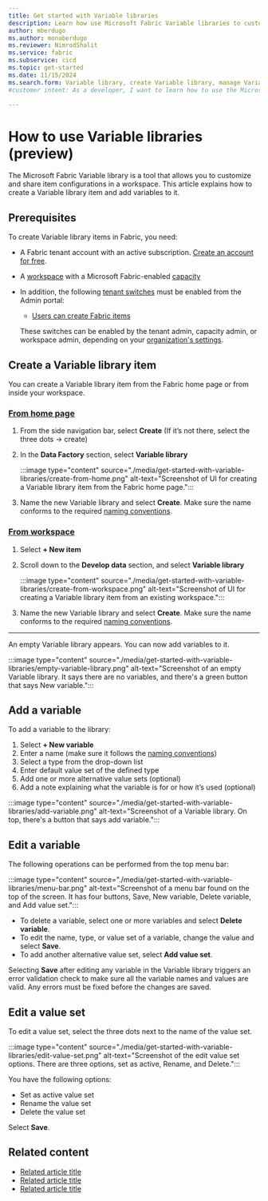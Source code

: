 ```yaml
---
title: Get started with Variable libraries
description: Learn how use Microsoft Fabric Variable libraries to customize and share item configurations in a workspace.
author: mberdugo
ms.author: monaberdugo
ms.reviewer: NimrodShalit
ms.service: fabric
ms.subservice: cicd
ms.topic: get-started
ms.date: 11/15/2024
ms.search.form: Variable library, create Variable library, manage Variable libraries, edit Variable library
#customer intent: As a developer, I want to learn how to use the Microsoft Fabric Variable library tool to customize and share item configurations in a workspace so that I can manage my content lifecycle.

---
```


# How to use Variable libraries (preview)

The Microsoft Fabric Variable library is a tool that allows you to customize and share item configurations in a workspace. This article explains how to create a Variable library item and add variables to it.

## Prerequisites

To create Variable library items in Fabric, you need:

* A Fabric tenant account with an active subscription. [Create an account for free](../../get-started/fabric-trial.md).
* A [workspace](../../get-started/create-workspaces.md) with a Microsoft Fabric-enabled [capacity](../../enterprise/licenses.md#capacity)
* In addition, the following [tenant switches](../../admin/about-tenant-settings.md) must be enabled from the Admin portal:
  * [Users can create Fabric items](../../admin/fabric-switch.md)

  These switches can be enabled by the tenant admin, capacity admin, or workspace admin, depending on your [organization's settings](../../admin/delegate-settings.md).

## Create a Variable library item

You can create a Variable library item from the Fabric home page or from inside your workspace.

### [From home page](#tab/home-page)

1. From the side navigation bar, select **Create** (If it’s not there, select the three dots -> create)
1. In the **Data Factory** section, select **Variable library**

   :::image type="content" source="./media/get-started-with-variable-libraries/create-from-home.png" alt-text="Screenshot of UI for creating a Variable library item from the Fabric home page.":::

1. Name the new Variable library and select **Create**. Make sure the name conforms to the required [naming conventions](./variable-library-concepts.md#variable-library-name).

### [From workspace](#tab/workspace)

1. Select **+ New item**
1. Scroll down to the **Develop data** section, and select **Variable library**

   :::image type="content" source="./media/get-started-with-variable-libraries/create-from-workspace.png" alt-text="Screenshot of UI for creating a Variable library item from an existing workspace.":::

1. Name the new Variable library and select **Create**. Make sure the name conforms to the required [naming conventions](./variable-library-concepts.md#variable-library-name).

---

An empty Variable library appears. You can now add variables to it.

:::image type="content" source="./media/get-started-with-variable-libraries/empty-variable-library.png" alt-text="Screenshot of an empty Variable library. It says there are no variables, and there's a green button that says New variable.":::

## Add a variable

To add a variable to the library:

1. Select **+ New variable**
1. Enter a name (make sure it follows the [naming conventions](./variable-library-concepts.md#name-of-a-variable-in-the-variable-library))
1. Select a type from the drop-down list
1. Enter default value set of the defined type
1. Add one or more alternative value sets (optional)
1. Add a note explaining what the variable is for or how it’s used (optional)

:::image type="content" source="./media/get-started-with-variable-libraries/add-variable.png" alt-text="Screenshot of a Variable library. On top, there's a button that says add variable.":::

## Edit a variable

The following operations can be performed from the top menu bar:

:::image type="content" source="./media/get-started-with-variable-libraries/menu-bar.png" alt-text="Screenshot of a menu bar found on the top of the screen. It has four buttons, Save, New variable, Delete variable, and Add value set.":::

* To delete a variable, select one or more variables and select **Delete variable**.
* To edit the name, type, or value set of a variable, change the value and select **Save**.
* To add another alternative value set, select **Add value set**.

Selecting **Save** after editing any variable in the Variable library triggers an error validation check to make sure all the variable names and values are valid. Any errors must be fixed before the changes are saved.

## Edit a value set

To edit a value set, select the three dots next to the name of the value set.

:::image type="content" source="./media/get-started-with-variable-libraries/edit-value-set.png" alt-text="Screenshot of the edit value set options. There are three options, set as active, Rename, and Delete.":::

You have the following options:

* Set as active value set
* Rename the value set
* Delete the value set

Select **Save**.

## Related content

* [Related article title](link.md)
* [Related article title](link.md)
* [Related article title](link.md)
